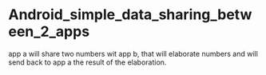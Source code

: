 # Android_simple_data_sharing_between_2_apps
app a will share two numbers wit app b, that will elaborate numbers and will send back to app a the result of the elaboration.

